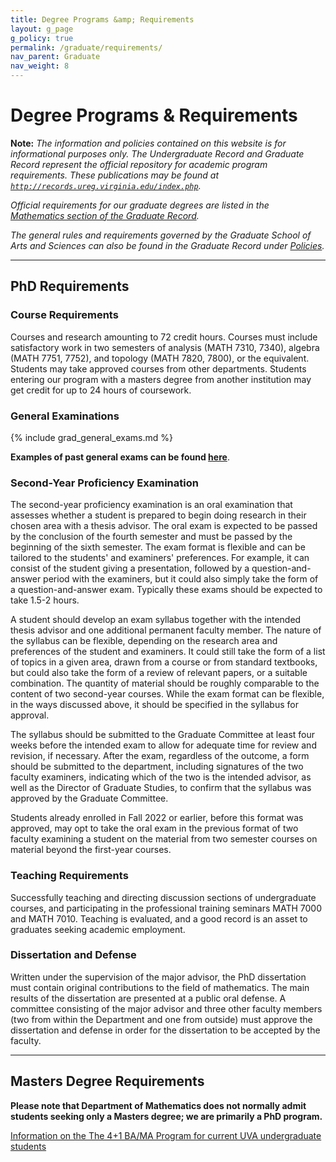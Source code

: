 ```yaml
---
title: Degree Programs &amp; Requirements
layout: g_page
g_policy: true
permalink: /graduate/requirements/
nav_parent: Graduate
nav_weight: 8
---
```


<h1 class="mb-3">Degree Programs &amp; Requirements</h1>

**Note:** *The information and policies contained on this website is for informational purposes only. The Undergraduate Record and Graduate Record represent the official repository for academic program requirements. These publications may be found at [`http://records.ureg.virginia.edu/index.php`](http://records.ureg.virginia.edu/index.php).*

*Official requirements for our graduate degrees are listed in the [Mathematics section of the Graduate Record](https://records.ureg.virginia.edu/preview_program.php?catoid=68&poid=10638).*

*The general rules and requirements governed by the Graduate School of Arts and Sciences can also be found in the Graduate Record under [Policies](https://records.ureg.virginia.edu/content.php?catoid=68&navoid=6049).*

---

## PhD Requirements

### Course Requirements

Courses and research amounting to 72 credit hours. Courses must include satisfactory work in two semesters of analysis (MATH 7310, 7340), algebra (MATH 7751, 7752), and topology (MATH 7820, 7800), or the equivalent. Students may take approved courses from other departments. Students entering our program with a masters degree from another institution may get credit for up to 24 hours of coursework.

### General Examinations

{% include grad_general_exams.md %}

<b>Examples of past general exams can be found [here]({{site.url}}/graduate/generals/)</b>.

### Second-Year Proficiency Examination

The second-year proficiency examination is an oral examination that assesses whether a student is prepared to begin doing research in their chosen area with a thesis advisor. The oral exam is expected to be passed by the conclusion of the fourth semester and must be passed by the beginning of the sixth semester. The exam format is flexible and can be tailored to the students' and examiners' preferences. For example, it can consist of the student giving a presentation, followed by a question-and-answer period with the examiners, but it could also simply take the form of a question-and-answer exam.  Typically these exams should be expected to take 1.5-2 hours.

A student should develop an exam syllabus together with the intended thesis advisor and one additional permanent faculty member.  The nature of the syllabus can be flexible, depending on the research area and preferences of the student and examiners.  It could still take the form of a list of topics in a given area, drawn from a course or from standard textbooks, but could also take the form of a review of relevant papers, or a suitable combination.  The quantity of material should be roughly comparable to the content of two second-year courses.  While the exam format can be flexible, in the ways discussed above, it should be specified in the syllabus for approval.

The syllabus should be submitted to the Graduate Committee at least four weeks before the intended exam to allow for adequate time for review and revision, if necessary.  After the exam, regardless of the outcome, a form should be submitted to the department, including signatures of the two faculty examiners, indicating which of the two is the intended advisor, as well as the Director of Graduate Studies, to confirm that the syllabus was approved by the Graduate Committee.

Students already enrolled in Fall 2022 or earlier, before this format was approved, may opt to take the oral exam in the previous format of two faculty examining a student on the material from two semester courses on material beyond the first-year courses.

### Teaching Requirements

Successfully teaching and directing discussion sections of undergraduate courses, and participating in the professional training seminars MATH 7000 and MATH 7010. Teaching is evaluated, and a good record is an asset to graduates seeking academic employment.

### Dissertation and Defense

Written under the supervision of the major advisor, the PhD dissertation must contain original contributions to the field of mathematics. The main results of the dissertation are presented at a public oral defense. A committee consisting of the major advisor and three other faculty members (two from within the Department and one from outside) must approve the dissertation and defense in order for the dissertation to be accepted by the faculty.

---

## Masters Degree Requirements

**Please note that Department of Mathematics does not normally admit students seeking only a Masters degree; we are primarily a PhD program.**

[Information on the The 4+1 BA/MA Program for current UVA undergraduate students]({{site.url}}/content/41-ba-ma-program/)

<!-- ### (Masters requirements are under review) -->

<!-- ### Requirements for a Master of Arts

Successful completion of 30 hours of approved courses at the 5000 level or above, which must include MATH 5310, 5330, 5651, 5652, or higher-level substitutes. Students may take approved courses from other departments. With permission, a Masters thesis can be substituted for up to six of the course hours.&nbsp;In addition, the student must pass a master&rsquo;s exam: either one of the General Exams as described in our PhD program requirements, or an ad hoc exam approved by the graduate committee.

### Requirements for a Master of Science

Successful completion of 30 hours of approved courses at the 5000 level or above, which must include MATH 7310, 7340, 7751, 7752, 7800, and 7820, or higher-level substitutes. Students may take approved courses from other departments. In addition, the student must pass one of the General Exams as described in our PhD program requirements. -->
